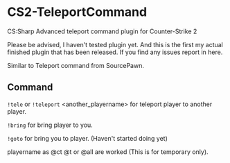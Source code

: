 # CS2-TeleportCommand

 CS:Sharp Advanced teleport command plugin for Counter-Strike 2

 Please be advised, I haven't tested plugin yet. And this is the first my actual finished plugin that has been released. If you find any issues report in here.

 Similar to Teleport command from SourcePawn.

 ## Command ##
 `!tele` or `!teleport` <playername> <another_playername> for teleport player to another player.

 `!bring` <playername> for bring player to you.

 `!goto` <playername> for bring you to player. (Haven't started doing yet)


 playername as @ct @t or @all are worked (This is for temporary only).

